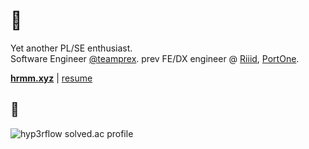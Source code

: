 # :sushi: 
Yet another PL/SE enthusiast.  
Software Engineer [@teamprex](https://github.com/teamprex). prev FE/DX engineer @ [Riiid](https://company.riiid.co), [PortOne](https://portone.io).  

**[hrmm.xyz](https://hrmm.xyz)** | [resume](https://github.com/hyp3rflow/resume)
## :eyes:
![hyp3rflow solved.ac profile](https://github-readme-solvedac.hyp3rflow.vercel.app/api/?handle=hyperflow)
